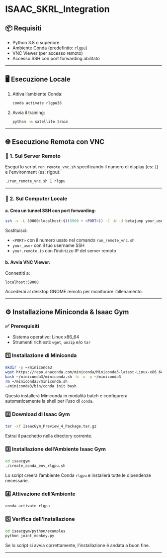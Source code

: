 # ISAAC_SKRL_Integration

## 📦 Requisiti

* Python 3.8 o superiore
* Ambiente Conda (predefinito: `rlgpu`)
* VNC Viewer (per accesso remoto)
* Accesso SSH con port forwarding abilitato

---

## 🖥️ Esecuzione Locale

1. Attiva l’ambiente Conda:

   ```bash
   conda activate rlgpu38
   ```

2. Avvia il training:

   ```bash
   python -m satellite.train
   ```

---

## 🌐 Esecuzione Remota con VNC

### 🔹 1. Sul Server Remoto

Esegui lo script `run_remote_vnc.sh` specificando il numero di display (es: `1`) e l'environment (es: rlgpu):

```bash
./run_remote_vnc.sh 1 rlgpu
```

---

### 🔹 2. Sul Computer Locale

#### a. Crea un tunnel SSH con port forwarding:

```bash
ssh -v -L 59000:localhost:$((5900 + <PORT>)) -C -N -J betajump your_user@your.remote.ip
```

Sostituisci:

* `<PORT>` con il numero usato nel comando `run_remote_vnc.sh`
* `your_user` con il tuo username SSH
* `your.remote.ip` con l’indirizzo IP del server remoto

#### b. Avvia VNC Viewer:

Connettiti a:

```
localhost:59000
```

Accederai al desktop GNOME remoto per monitorare l’allenamento.

---

## ⚙️ Installazione Miniconda & Isaac Gym

### ✅ Prerequisiti

* Sistema operativo: Linux x86\_64
* Strumenti richiesti: `wget`, `unzip` e/o `tar`

### 1️⃣ Installazione di Miniconda

```bash
mkdir -p ~/miniconda3
wget https://repo.anaconda.com/miniconda/Miniconda3-latest-Linux-x86_64.sh -O ~/miniconda3/miniconda.sh
bash ~/miniconda3/miniconda.sh -b -u -p ~/miniconda3
rm ~/miniconda3/miniconda.sh
~/miniconda3/bin/conda init bash
```

Questo installerà Miniconda in modalità batch e configurerà automaticamente la shell per l’uso di `conda`.

### 2️⃣ Download di Isaac Gym

```bash
tar -xf IsaacGym_Preview_4_Package.tar.gz
```

Estrai il pacchetto nella directory corrente.

### 3️⃣ Installazione dell’Ambiente Isaac Gym

```bash
cd isaacgym
./create_conda_env_rlgpu.sh
```

Lo script creerà l’ambiente Conda `rlgpu` e installerà tutte le dipendenze necessarie.

### 4️⃣ Attivazione dell’Ambiente

```bash
conda activate rlgpu
```

### 5️⃣ Verifica dell’Installazione

```bash
cd isaacgym/python/examples
python joint_monkey.py
```

Se lo script si avvia correttamente, l’installazione è andata a buon fine.

---
